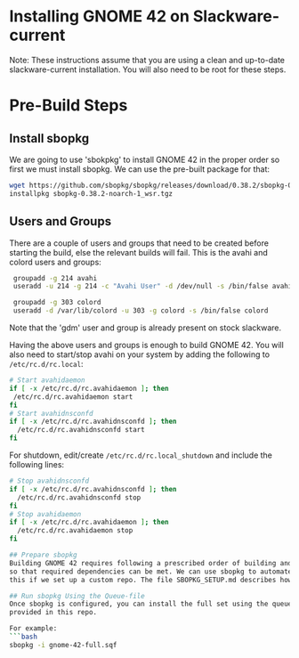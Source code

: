 # Installing GNOME 42 on Slackware-current
Note: These instructions assume that you are using a clean and up-to-date slackware-current installation. You will also need to be root for these steps.

# Pre-Build Steps

## Install sbopkg
We are going to use 'sbokpkg' to install GNOME 42 in the proper order so first we must install sbopkg. We can use the pre-built package for that:
```bash
wget https://github.com/sbopkg/sbopkg/releases/download/0.38.2/sbopkg-0.38.2-noarch-1_wsr.tgz
installpkg sbopkg-0.38.2-noarch-1_wsr.tgz
```

## Users and Groups
There are a couple of users and groups that need to be created before starting
the build, else the relevant builds will fail. This is the avahi and colord 
users and groups:
```bash
 groupadd -g 214 avahi
 useradd -u 214 -g 214 -c "Avahi User" -d /dev/null -s /bin/false avahi

 groupadd -g 303 colord
 useradd -d /var/lib/colord -u 303 -g colord -s /bin/false colord
```
Note that the 'gdm' user and group is already present on stock slackware.

Having the above users and groups is enough to build GNOME 42. You will also need to start/stop avahi on your system by adding the following to `/etc/rc.d/rc.local`:
```bash
# Start avahidaemon
if [ -x /etc/rc.d/rc.avahidaemon ]; then
 /etc/rc.d/rc.avahidaemon start
fi
# Start avahidnsconfd
if [ -x /etc/rc.d/rc.avahidnsconfd ]; then
  /etc/rc.d/rc.avahidnsconfd start
fi
```
For shutdown, edit/create `/etc/rc.d/rc.local_shutdown` and include the following lines:

```bash
# Stop avahidnsconfd
if [ -x /etc/rc.d/rc.avahidnsconfd ]; then
  /etc/rc.d/rc.avahidnsconfd stop
fi
# Stop avahidaemon
if [ -x /etc/rc.d/rc.avahidaemon ]; then
  /etc/rc.d/rc.avahidaemon stop
fi

## Prepare sbopkg
Building GNOME 42 requires following a prescribed order of building and installing
so that required dependencies can be met. We can use sbopkg to automate all of 
this if we set up a custom repo. The file SBOPKG_SETUP.md describes how to do this.

## Run sbopkg Using the Queue-file
Once sbopkg is configured, you can install the full set using the queue files
provided in this repo.

For example:
```bash
sbopkg -i gnome-42-full.sqf
```

